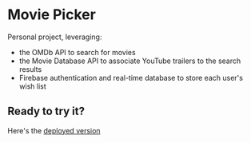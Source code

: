 # Movie Picker

Personal project, leveraging:

- the OMDb API to search for movies
- the Movie Database API to associate YouTube trailers to the search results
- Firebase authentication and real-time database to store each user's wish list

## Ready to try it?

Here's the [deployed version](http://movie.picker.it/)

